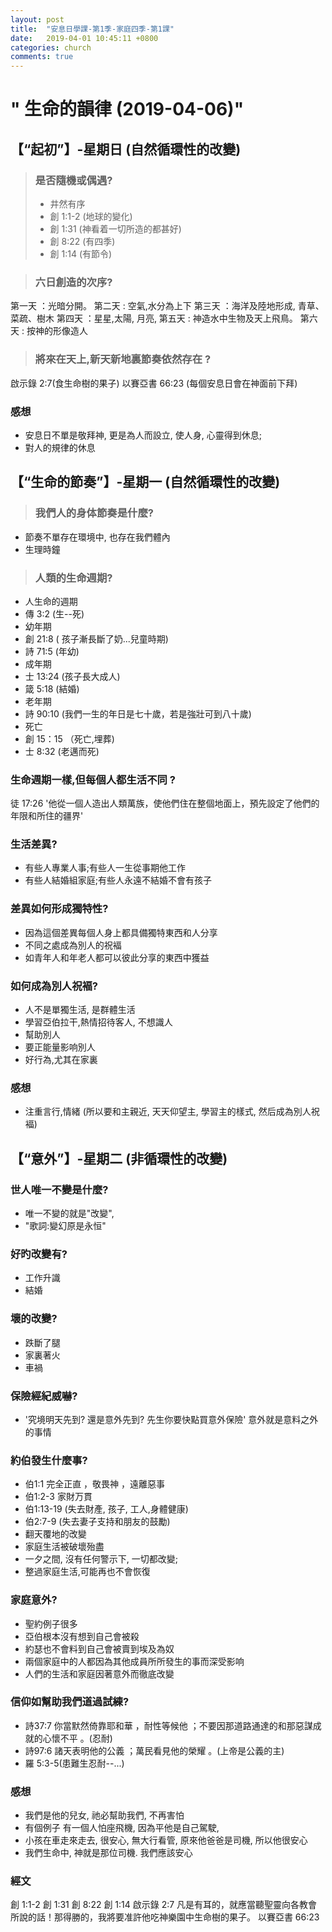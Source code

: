 ```yaml
---
layout: post
title:  "安息日學課-第1季-家庭四季-第1課"
date:   2019-04-01 10:45:11 +0800
categories: church
comments: true
---
```


# " 生命的韻律 (2019-04-06)" 


## 【“起初”】-星期日 (自然循環性的改變)


>### 是否隨機或偶遇?
>- 井然有序
>- 創 1:1-2 (地球的變化)
>- 創 1:31 (神看着一切所造的都甚好)
>- 創 8:22 (有四季)
>- 創 1:14 (有節令) 

>### 六日創造的次序?
第一天 ：光暗分開。
第二天 : 空氣,水分為上下 
第三天 ：海洋及陸地形成, 青草、菜疏、樹木
第四天 ：星星,太陽, 月亮,
第五天 : 神造水中生物及天上飛鳥。
第六天 : 按神的形像造人

>### 將來在天上,新天新地裏節奏依然存在 ?
啟示錄 2:7(食生命樹的果子)
以賽亞書 66:23 (每個安息日會在神面前下拜)



### 感想
- 安息日不單是敬拜神, 更是為人而設立, 使人身, 心靈得到休息;
- 對人的規律的休息

## 【“生命的節奏”】-星期一 (自然循環性的改變)

>### 我們人的身体節奏是什麼?
- 節奏不單存在環境中, 也存在我們體內
- 生理時鐘

>### 人類的生命週期?

- 人生命的週期
 - 傳 3:2 (生--死)
- 幼年期
 - 創 21:8 ( 孩子漸長斷了奶...兒童時期)
 - 詩 71:5 (年幼)
- 成年期
 - 士 13:24 (孩子長大成人) 
 - 箴 5:18  (結婚)
- 老年期
 - 詩 90:10 (我們一生的年日是七十歲，若是強壯可到八十歲)
- 死亡
 - 創 15：15 （死亡,埋葬)
 - 士 8:32 (老邁而死)


### 生命週期一樣,但每個人都生活不同 ?
徒 17:26 '他從一個人造出人類萬族，使他們住在整個地面上，預先設定了他們的年限和所住的疆界'

### 生活差異?
- 有些人專業人事;有些人一生從事期他工作
- 有些人結婚組家庭;有些人永遠不結婚不會有孩子

### 差異如何形成獨特性?
- 因為這個差異每個人身上都具備獨特東西和人分享
- 不同之處成為別人的祝褔
- 如青年人和年老人都可以彼此分享的東西中獲益

### 如何成為別人祝褔?
 - 人不是單獨生活, 是群體生活
 - 學習亞伯拉干,熱情招待客人, 不想識人
 - 幫助別人
 - 要正能量影响別人
 - 好行為,尤其在家裏

### 感想
 - 注重言行,情緒 (所以要和主親近, 天天仰望主, 學習主的樣式, 然后成為別人祝褔)




## 【“意外”】-星期二 (非循環性的改變)


### 世人唯一不變是什麼?
- 唯一不變的就是"改變", 
- "歌詞:變幻原是永恒"


### 好旳改變有?
- 工作升識
- 結婚

### 壞的改變?
- 跌斷了腿
- 家裏著火
- 車禍

### 保險經紀威嚇?
- '究境明天先到? 還是意外先到? 先生你要快點買意外保險' 意外就是意料之外的事情



### 約伯發生什麼事?
- 伯1:1  完全正直 ，敬畏神 ，遠離惡事 
- 伯1:2-3  家財万貫
- 伯1:13-19 (失去財產, 孩子, 工人,身體健康)
- 伯2:7-9 (失去妻子支持和朋友的鼓勵)
- 翻天覆地的改變
- 家庭生活被破壞殆盡
- 一夕之間, 沒有任何警示下, 一切都改變;
- 整過家庭生活,可能再也不會恢復


### 家庭意外?
- 聖約例子很多
- 亞伯根本沒有想到自己會被殺
- 約瑟也不會料到自己會被賣到埃及為奴
- 兩個家庭中的人都因為其他成員所所發生的事而深受影响
- 人們的生活和家庭因著意外而徹底改變


### 信仰如幫助我們道過試練?
- 詩37:7 你當默然倚靠耶和華 ，耐性等候他 ；不要因那道路通達的和那惡謀成就的心懷不平 。(忍耐)
- 詩97:6 諸天表明他的公義 ；萬民看見他的榮耀 。(上帝是公義的主)
- 羅 5:3-5(患難生忍耐--...)

### 感想
- 我們是他的兒女, 祂必幫助我們, 不再害怕
- 有個例子 有一個人怕座飛機, 因為平他是自己駕駛, 
- 小孩在車走來走去, 很安心, 無大行看管, 原來他爸爸是司機, 所以他很安心
- 我們生命中, 神就是那位司機. 我們應該安心








### 經文
創 1:1-2
創 1:31
創 8:22
創 1:14
啟示錄 2:7 凡是有耳的，就應當聽聖靈向各教會所說的話！那得勝的，我將要准許他吃神樂園中生命樹的果子。
以賽亞書 66:23